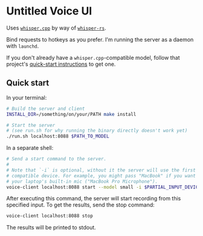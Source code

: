 # Untitled Voice UI

Uses [`whisper.cpp`](https://github.com/ggerganov/whisper.cpp) by way of [`whisper-rs`](https://github.com/tazz4843/whisper-rs).

Bind requests to hotkeys as you prefer. I'm running the server as a daemon with `launchd`.

If you don't already have a `whisper.cpp`-compatible model, follow that project's [quick-start instructions](https://github.com/ggerganov/whisper.cpp#quick-start) to get one.

## Quick start

In your terminal:

```sh
# Build the server and client
INSTALL_DIR=/something/on/your/PATH make install

# Start the server
# (see run.sh for why running the binary directly doesn't work yet)
./run.sh localhost:8088 $PATH_TO_MODEL
```

In a separate shell:

```sh
# Send a start command to the server.
#
# Note that `-i` is optional, without it the server will use the first
# compatible device. For example, you might pass "MacBook" if you want to use
# your laptop's built-in mic ("MacBook Pro Microphone").
voice-client localhost:8088 start --model small -i $PARTIAL_INPUT_DEVICE_NAME
```

After executing this command, the server will start recording from this specified input. To get the results, send the stop command:

```sh
voice-client localhost:8088 stop
```

The results will be printed to stdout.
